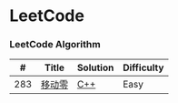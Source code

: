 LeetCode
========

### LeetCode Algorithm

| # | Title | Solution | Difficulty |
|---| ----- | -------- | ---------- |
|283|[移动零](https://leetcode-cn.com/problems/move-zeroes/) | [C++](./数组/283)|Easy|